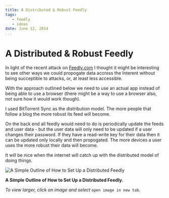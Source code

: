 ```yaml
---
title: A Distributed & Robust Feedly
tags:
   - feedly
   - ideas
date: June 12, 2014
...
```


# A Distributed & Robust Feedly

In light of the recent attack on [Feedly.com](http://feedly.com/) I thought it might be interesting to see other ways we could propogate data accross the Interent without being succeptible to attacks, or, at least less accessible.

With the approach outlined below we need to use an actual app instead of being able to use a browser (there might be a way to use a browser also, not sure how it would work though).

I used BitTorrent Sync as the distribution model. The more people that follow a blog the more robust its feed will become.

On the back end all feedly would need to do is periodically update the feeds and user data - but the user data will only need to be updated if a user changes their password. If they have a read-write key for their data then it can be updated only locally and then propogated. The more devices a user uses the more robust their data will become.

It will be nice when the internet will catch up with the distributed model of doing things.

![A Simple Outline of How to Set Up a Distributed Feedly](https://dl.dropboxusercontent.com/u/74660436/FeedlyApp.png)

**A Simple Outline of How to Set Up a Distributed Feedly.** 

*To view larger, click on image and select* `open image in new tab`.
